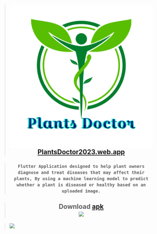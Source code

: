 > <h2 align="center"><a href="https://plantsdoctor2023.web.app"><img src="assets/images/logo.png" align="center"/><br>PlantsDoctor2023.web.app</a></h2>

> <h3 align=center><code>Flutter Application designed to help plant owners diagnose and treat diseases that may affect their plants, By using a machine learning model to predict whether a plant is diseased or healthy based on an uploaded image.</code></h3>

> <h2 align=center>Download <a href="https://bit.ly/plantsdoctor">apk<br><img height=150 src="https://user-images.githubusercontent.com/60184582/233250889-ffa32d94-2259-41c2-a5ba-accc50f09c3a.png"/></a></h2>

> <img src="https://hits.sh/github.com/AhmedNasser1601/PlantsDoctor.svg?label=Visits&logo=flutter"/>
